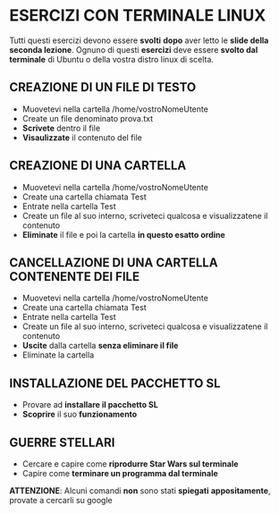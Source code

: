 # ESERCIZI CON TERMINALE LINUX

Tutti questi esercizi devono essere **svolti** **dopo** aver letto le **slide della seconda lezione**.
Ognuno di questi **esercizi** deve essere **svolto dal terminale** di Ubuntu o della vostra distro linux di scelta.

## CREAZIONE DI UN FILE DI TESTO

- Muovetevi nella cartella /home/vostroNomeUtente
- Create un file denominato prova.txt
- **Scrivete** dentro il file
- **Visaulizzate** il contenuto del file

## CREAZIONE DI UNA CARTELLA

- Muovetevi nella cartella /home/vostroNomeUtente
- Create una cartella chiamata Test
- Entrate nella cartella Test
- Create un file al suo interno, scriveteci qualcosa e visualizzatene il contenuto
- **Eliminate** il file e poi la cartella **in questo esatto ordine**

## CANCELLAZIONE DI UNA CARTELLA CONTENENTE DEI FILE

- Muovetevi nella cartella /home/vostroNomeUtente
- Create una cartella chiamata Test
- Entrate nella cartella Test
- Create un file al suo interno, scriveteci qualcosa e visualizzatene il contenuto
- **Uscite** dalla cartella **senza eliminare il file**
- Eliminate la cartella

## INSTALLAZIONE DEL PACCHETTO SL

- Provare ad **installare il pacchetto SL**
- **Scoprire** il suo **funzionamento**

## GUERRE STELLARI

- Cercare e capire come **riprodurre Star Wars sul terminale**
- Capire come **terminare un programma dal terminale**

**ATTENZIONE**: Alcuni comandi **non** sono stati **spiegati** **appositamente**, provate a cercarli su google
